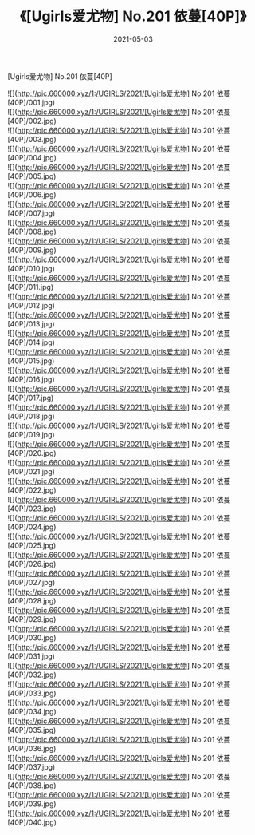 ﻿---
layout: post
title:  《[Ugirls爱尤物] No.201 依蔓[40P]》
date:   2021-05-03
img: http://pic.660000.xyz/1:/UGIRLS/2021/[Ugirls爱尤物] No.201 依蔓[40P]/000.jpg
categories: [美女, 清纯, 唯美]
---

[Ugirls爱尤物] No.201 依蔓[40P]

  ![](http://pic.660000.xyz/1:/UGIRLS/2021/[Ugirls爱尤物] No.201 依蔓[40P]/001.jpg) <br> ![](http://pic.660000.xyz/1:/UGIRLS/2021/[Ugirls爱尤物] No.201 依蔓[40P]/002.jpg) <br> ![](http://pic.660000.xyz/1:/UGIRLS/2021/[Ugirls爱尤物] No.201 依蔓[40P]/003.jpg) <br> ![](http://pic.660000.xyz/1:/UGIRLS/2021/[Ugirls爱尤物] No.201 依蔓[40P]/004.jpg) <br> ![](http://pic.660000.xyz/1:/UGIRLS/2021/[Ugirls爱尤物] No.201 依蔓[40P]/005.jpg) <br> ![](http://pic.660000.xyz/1:/UGIRLS/2021/[Ugirls爱尤物] No.201 依蔓[40P]/006.jpg) <br> ![](http://pic.660000.xyz/1:/UGIRLS/2021/[Ugirls爱尤物] No.201 依蔓[40P]/007.jpg) <br> ![](http://pic.660000.xyz/1:/UGIRLS/2021/[Ugirls爱尤物] No.201 依蔓[40P]/008.jpg) <br> ![](http://pic.660000.xyz/1:/UGIRLS/2021/[Ugirls爱尤物] No.201 依蔓[40P]/009.jpg) <br> ![](http://pic.660000.xyz/1:/UGIRLS/2021/[Ugirls爱尤物] No.201 依蔓[40P]/010.jpg) <br> ![](http://pic.660000.xyz/1:/UGIRLS/2021/[Ugirls爱尤物] No.201 依蔓[40P]/011.jpg) <br> ![](http://pic.660000.xyz/1:/UGIRLS/2021/[Ugirls爱尤物] No.201 依蔓[40P]/012.jpg) <br> ![](http://pic.660000.xyz/1:/UGIRLS/2021/[Ugirls爱尤物] No.201 依蔓[40P]/013.jpg) <br> ![](http://pic.660000.xyz/1:/UGIRLS/2021/[Ugirls爱尤物] No.201 依蔓[40P]/014.jpg) <br> ![](http://pic.660000.xyz/1:/UGIRLS/2021/[Ugirls爱尤物] No.201 依蔓[40P]/015.jpg) <br> ![](http://pic.660000.xyz/1:/UGIRLS/2021/[Ugirls爱尤物] No.201 依蔓[40P]/016.jpg) <br> ![](http://pic.660000.xyz/1:/UGIRLS/2021/[Ugirls爱尤物] No.201 依蔓[40P]/017.jpg) <br> ![](http://pic.660000.xyz/1:/UGIRLS/2021/[Ugirls爱尤物] No.201 依蔓[40P]/018.jpg) <br> ![](http://pic.660000.xyz/1:/UGIRLS/2021/[Ugirls爱尤物] No.201 依蔓[40P]/019.jpg) <br> ![](http://pic.660000.xyz/1:/UGIRLS/2021/[Ugirls爱尤物] No.201 依蔓[40P]/020.jpg) <br> ![](http://pic.660000.xyz/1:/UGIRLS/2021/[Ugirls爱尤物] No.201 依蔓[40P]/021.jpg) <br> ![](http://pic.660000.xyz/1:/UGIRLS/2021/[Ugirls爱尤物] No.201 依蔓[40P]/022.jpg) <br> ![](http://pic.660000.xyz/1:/UGIRLS/2021/[Ugirls爱尤物] No.201 依蔓[40P]/023.jpg) <br> ![](http://pic.660000.xyz/1:/UGIRLS/2021/[Ugirls爱尤物] No.201 依蔓[40P]/024.jpg) <br> ![](http://pic.660000.xyz/1:/UGIRLS/2021/[Ugirls爱尤物] No.201 依蔓[40P]/025.jpg) <br> ![](http://pic.660000.xyz/1:/UGIRLS/2021/[Ugirls爱尤物] No.201 依蔓[40P]/026.jpg) <br> ![](http://pic.660000.xyz/1:/UGIRLS/2021/[Ugirls爱尤物] No.201 依蔓[40P]/027.jpg) <br> ![](http://pic.660000.xyz/1:/UGIRLS/2021/[Ugirls爱尤物] No.201 依蔓[40P]/028.jpg) <br> ![](http://pic.660000.xyz/1:/UGIRLS/2021/[Ugirls爱尤物] No.201 依蔓[40P]/029.jpg) <br> ![](http://pic.660000.xyz/1:/UGIRLS/2021/[Ugirls爱尤物] No.201 依蔓[40P]/030.jpg) <br> ![](http://pic.660000.xyz/1:/UGIRLS/2021/[Ugirls爱尤物] No.201 依蔓[40P]/031.jpg) <br> ![](http://pic.660000.xyz/1:/UGIRLS/2021/[Ugirls爱尤物] No.201 依蔓[40P]/032.jpg) <br> ![](http://pic.660000.xyz/1:/UGIRLS/2021/[Ugirls爱尤物] No.201 依蔓[40P]/033.jpg) <br> ![](http://pic.660000.xyz/1:/UGIRLS/2021/[Ugirls爱尤物] No.201 依蔓[40P]/034.jpg) <br> ![](http://pic.660000.xyz/1:/UGIRLS/2021/[Ugirls爱尤物] No.201 依蔓[40P]/035.jpg) <br> ![](http://pic.660000.xyz/1:/UGIRLS/2021/[Ugirls爱尤物] No.201 依蔓[40P]/036.jpg) <br> ![](http://pic.660000.xyz/1:/UGIRLS/2021/[Ugirls爱尤物] No.201 依蔓[40P]/037.jpg) <br> ![](http://pic.660000.xyz/1:/UGIRLS/2021/[Ugirls爱尤物] No.201 依蔓[40P]/038.jpg) <br> ![](http://pic.660000.xyz/1:/UGIRLS/2021/[Ugirls爱尤物] No.201 依蔓[40P]/039.jpg) <br> ![](http://pic.660000.xyz/1:/UGIRLS/2021/[Ugirls爱尤物] No.201 依蔓[40P]/040.jpg) <br>